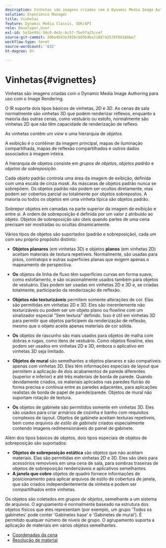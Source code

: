 ```yaml
---
description: Vinhetas são imagens criadas com o Dynamic Media Image Authoring para uso com o Image Rendering.
solution: Experience Manager
title: Vinhetas
feature: Dynamic Media Classic, SDK/API
role: Developer,User
exl-id: 5e1be99c-58c0-4e3c-bc57-7be5fa25ccef
source-git-commit: 206e4643e3926cb85b4be2189743578f88180be7
workflow-type: tm+mt
source-wordcount: '632'
ht-degree: 0%

---
```


# Vinhetas{#vignettes}

Vinhetas são imagens criadas com o Dynamic Media Image Authoring para uso com o Image Rendering.

O IR suporta dois tipos básicos de vinhetas, *2D* e *3D*. As cenas da sala normalmente são vinhetas 3D que podem renderizar reflexos, enquanto a maioria das outras cenas, como vestuário ou estofo, normalmente são vinhetas 2D que não têm capacidade de renderização de reflexo.

As vinhetas contêm um *view* e uma hierarquia de *objetos*.

A exibição é o contêiner da imagem principal, mapas de iluminação compartilhada, mapas de reflexão compartilhados e outros dados associados à imagem inteira.

A hierarquia de objetos consiste em *grupos de objetos*, *objetos padrão* e *objetos de sobreposição*.

Cada objeto padrão controla uma área da imagem de exibição, definida com uma escala de cinza *mask*. As máscaras de objetos padrão nunca se sobrepõem. Os objetos padrão não podem ser ocultos diretamente, mas podem ser cobertos parcial ou totalmente por objetos sobrepostos. A maioria ou todos os objetos em uma vinheta típica são objetos padrão.

Sobrepor objetos em camadas na parte superior da imagem de exibição e entre si. A ordem de sobreposição é definida por um valor z atribuído ao objeto. Objetos de sobreposição são úteis quando partes de uma cena precisam ser mostradas ou ocultas dinamicamente.

Vários tipos de objetos são suportados (padrão e sobreposição), cada um com seu próprio propósito distinto:

* **Objetos planares**  (em vinhetas 3D) e objetos  **planos**  (em vinhetas 2D) aceitam materiais de textura repetíveis. Normalmente, são usadas para pisos, contratops e outras superfícies planas que exigem apenas o mapeamento de perspectiva.

* **Os** objetos de linha de fluxo têm superfícies curvas em forma suave, como estofamento, e são ocasionalmente usados também para objetos de vestuário. Elas podem ser usadas em vinhetas 2D e 3D e, se criadas totalmente, participarão da renderização de reflexão.
* **Objetos não texturizáveis** permitem somente alterações de cor. Elas são permitidas em vinhetas 2D e 3D. Eles são inerentemente não texturizáveis ou podem ser um objeto plano ou flowline com um sinalizador especial &quot;Sem textura&quot; definido. Isso é útil em vinhetas 3D para permitir que objetos participem da renderização de reflexão, mesmo que o objeto aceite apenas materiais de cor sólida.
* **Os** objetos de rascunho são mais usados para objetos de malha com dobras e rugas, como itens de vestuário. Como objetos flowline, eles podem ser usados em vinhetas 2D e 3D, embora o aplicativo em vinhetas 3D seja limitado.
* **Objetos de mural** são semelhantes a objetos planares e são compatíveis apenas com vinhetas 3D. Eles têm informações especiais de layout que permitem a aplicação de dois acabamentos de parede diferentes (superior e inferior) e até três materiais de borda de parede. Quando devidamente criados, os materiais aplicados nas paredes fluirão de forma precisa e contínua entre as paredes adjacentes, para aplicações realistas de borda de papel de parede/parede. Objetos de mural não suportam rotação de textura.
* **Os** objetos de gabinete são permitidos somente em vinhetas 3D. Eles são usados para criar armários de cozinha e banho com requisitos complexos de layout. Objetos de gabinete aceitam texturas repetíveis, bem como *arquivos de estilo de gabinete* criados especialmente contendo imagens redimensionáveis do painel de gabinete.

Além dos tipos básicos de objetos, dois tipos especiais de objetos de sobreposição são suportados:

* **Objetos de sobreposição estática** são objetos que não aceitam materiais. Elas são permitidas em vinhetas 2D e 3D. Eles são úteis para acessórios removíveis em uma cena de sala, para sombras traseiras de objetos de sobreposição renderizáveis e aplicativos semelhantes.
* **A janela que cobre** objetos de quadro fornece informações de posicionamento para aplicar arquivos de estilo de cobertura de janela, que são criados independentemente da vinheta e podem ser compartilhados entre vinhetas.

Os objetos são coletados em *grupos de objetos*, semelhante a um sistema de arquivos. O agrupamento é normalmente baseado na estrutura dos objetos físicos que eles representam (por exemplo, um grupo &#39;Todos os gabinetes&#39; pode conter &#39;Gabinetes base&#39; e &#39;Gabinetes de mural&#39;). É permitido qualquer número de níveis de grupo. O agrupamento suporta a aplicação de materiais em vários objetos semelhantes.

* [Coordenadas da cena](c-ir-scene-coordinates.md)
* [Resolução de material](c-ir-material-resolution.md)
